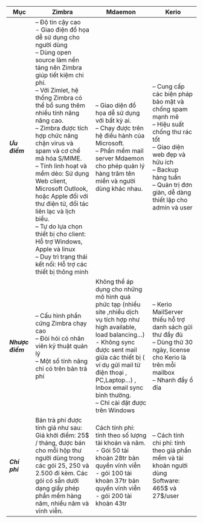 |Mục|Zimbra|Mdaemon|Kerio|
|-|-|-|-|
|***Ưu điểm***|– Độ tin cậy cao <br> - Giao điện đồ họa dễ sử dụng cho người dùng <br>– Dùng open source làm nền tảng nên Zimbra giúp tiết kiệm chi phí.<br>– Với Zimlet, hệ thống Zimbra có thể bổ sung thêm nhiều tính năng nâng cao.<br>– Zimbra được tích hợp chức năng chặn virus và spam và cơ chế mã hóa S/MIME.<br>– Tính linh hoạt và mềm dẻo: Sử dụng Web client, Microsoft Outlook, hoặc Apple đối với thư điện tử, đối tác liên lạc và lịch biểu.<br>– Tự do lựa chọn thiết bị cho client: Hỗ trợ Windows, Apple và linux<br>– Duy trì trạng thái kết nối: Hỗ trợ các thiết bị thông minh|	– Giao diện đồ họa dễ sử dụng với bất kỳ ai.<br>– Chạy được trên hệ điều hành của Microsoft.<br>– Phần mềm mail server Mdaemon cho phép quản lý hàng trăm tên miền và người dùng khác nhau.|– Cung cấp các biện pháp bảo mật và chống spam mạnh mẽ<br>– Hiệu suất chống thư rác tốt<br>– Giao diện web đẹp và hữu ích<br>– Backup hàng tuần<br>– Quản trị đơn giản, dễ dàng thiết lập cho admin và user|
|***Nhược điểm***|– Cấu hình phần cứng Zimbra chạy cao<br>– Đòi hỏi có nhân viên kỹ thuật quản lý<br>– Một số tính năng chỉ có trên bản trả phí|Không thể áp dụng cho những mô hình quá phức tạp (nhiều site  ,nhiều dịch vụ tích hợp như high available, load balancing…)<br>- Không sync được sent mail giữa các thiết bị ( ví dụ gửi mail từ điện thoại , PC,Laptop…) , Inbox email sync bình thường.<br>– Chỉ cài đặt được trên Windows|– Kerio MailServer thiếu hỗ trợ danh sách gửi thư đầy đủ<br>– Dùng thử 30 ngày, license cho Kerio là trên mỗi mailbox<br>– Nhanh đầy ổ đĩa|
|***Chi phí***|Bản trả phí được tính giá như sau: Giá khởi điểm: 25$ / tháng, được bán cho mỗi hộp thư người dùng trong các gói 25, 250 và 2.500 đi kèm. Các gói có sẵn dưới dạng giấy phép phần mềm hàng năm, nhiều năm và vĩnh viễn.|Cách tính phí: tính theo số lượng tài khoản và năm.<br>- Gói 50 tài khoản 28tr bản quyền vĩnh viễn<br>- gói 100 tài khoản 37tr bản quyền vĩnh viễn<br>- gói 200 tài khoản 43tr|– Cách tính chi phí: tính theo giá phần mềm và tài khoản người dùng Software: 465$ và 27$/user|
